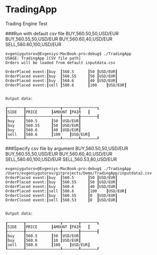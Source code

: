 # TradingApp

Trading Engine Test


###Run with default csv file
BUY,560.50,50,USD/EUR
BUY,560.55,50,USD/EUR
BUY,560.60,40,USD/EUR
SELL,580.60,100,USD/EUR
```
evgeniygutorov@Evgeniys-MacBook-pro:debug$ ./TradingApp 
USAGE: TradingApp [CSV file path]
Orders will be loaded from default inputdata.csv

OrderPlaced event:┃buy	┃560.5		┃50	┃USD/EUR┃
OrderPlaced event:┃buy	┃560.55		┃50	┃USD/EUR┃
OrderPlaced event:┃buy	┃560.6		┃40	┃USD/EUR┃
OrderPlaced event:┃sell	┃580.6		┃100	┃USD/EUR┃


Output data:

┎───────┰───────────────┰───────┰───────┒
┃SIDE	┃PRICE		┃AMOUNT	┃PAIR	┃
┠───────╂───────────────╂───────╂───────┨
┃buy	┃560.5		┃50	┃USD/EUR┃
┃buy	┃560.55		┃50	┃USD/EUR┃
┃buy	┃560.6		┃40	┃USD/EUR┃
┃sell	┃580.6		┃100	┃USD/EUR┃
┖───────┸───────────────┸───────┸───────┚
```
###Specify csv file  by argument
BUY,560.50,50,USD/EUR
BUY,560.55,50,USD/EUR
BUY,560.60,40,USD/EUR
SELL,580.60,100,USD/EUR
SELL,560.53,80,USD/EUR
```
evgeniygutorov@Evgeniys-MacBook-pro:debug$ ./TradingApp /Users/evgeniygutorov/gitprojects/Demo/TradingApp/inputdata2.csv 
OrderPlaced event:┃buy	┃560.5		┃50	┃USD/EUR┃
OrderPlaced event:┃buy	┃560.55		┃50	┃USD/EUR┃
OrderPlaced event:┃buy	┃560.6		┃40	┃USD/EUR┃
OrderPlaced event:┃sell	┃580.6		┃100	┃USD/EUR┃
OrderClosed event:┃buy	┃560.55		┃0	┃USD/EUR┃
OrderClosed event:┃sell	┃560.53		┃0	┃USD/EUR┃


Output data:

┎───────┰───────────────┰───────┰───────┒
┃SIDE	┃PRICE		┃AMOUNT	┃PAIR	┃
┠───────╂───────────────╂───────╂───────┨
┃buy	┃560.5		┃50	┃USD/EUR┃
┃buy	┃560.6		┃10	┃USD/EUR┃
┃sell	┃580.6		┃100	┃USD/EUR┃
┖───────┸───────────────┸───────┸───────┚
```